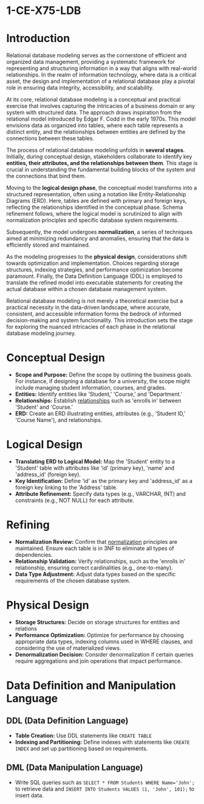 # 1-CE-X75-LDB

# Introduction

Relational database modeling serves as the cornerstone of efficient and organized data management, providing a systematic framework for representing and structuring information in a way that aligns with real-world relationships. In the realm of information technology, where data is a critical asset, the design and implementation of a relational database play a pivotal role in ensuring data integrity, accessibility, and scalability.

At its core, relational database modeling is a conceptual and practical exercise that involves capturing the intricacies of a business domain or any system with structured data. The approach draws inspiration from the relational model introduced by Edgar F. Codd in the early 1970s. This model envisions data as organized into tables, where each table represents a distinct entity, and the relationships between entities are defined by the connections between these tables.

The process of relational database modeling unfolds in **several stages**. Initially, during conceptual design, stakeholders collaborate to identify key **entities, their attributes, and the relationships between them**. 
This stage is crucial in understanding the fundamental building blocks of the system and the connections that bind them. 

Moving to the **logical design phase**, the conceptual model transforms into a structured representation, often using a notation like Entity-Relationship Diagrams (ERD). Here, tables are defined with primary and foreign keys, reflecting the relationships identified in the conceptual phase. Schema refinement follows, where the logical model is scrutinized to align with normalization principles and specific database system requirements.

Subsequently, the model undergoes **normalization**, a series of techniques aimed at minimizing redundancy and anomalies, ensuring that the data is efficiently stored and maintained.

As the modeling progresses to the **physical design**, considerations shift towards optimization and implementation. Choices regarding storage structures, indexing strategies, and performance optimization become paramount. Finally, the Data Definition Language (DDL) is employed to translate the refined model into executable statements for creating the actual database within a chosen database management system.

Relational database modeling is not merely a theoretical exercise but a practical necessity in the data-driven landscape, where accurate, consistent, and accessible information forms the bedrock of informed decision-making and system functionality. This introduction sets the stage for exploring the nuanced intricacies of each phase in the relational database modeling journey.


# Conceptual Design
   - **Scope and Purpose:** Define the scope by outlining the business goals. For instance, if designing a database for a university, the scope might include managing student information, courses, and grades.
   - **Entities:** Identify entities like 'Student,' 'Course,' and 'Department.' 
   - **Relationships:** Establish [relationships](Relation.md) such as 'enrolls in' between 'Student' and 'Course.'
   - **ERD:** Create an ERD illustrating entities, attributes (e.g., 'Student ID,' 'Course Name'), and relationships.
     
# Logical Design
   - **Translating ERD to Logical Model:** Map the 'Student' entity to a 'Student' table with attributes like 'id' (primary key), 'name' and 'address_id' (foreign key).
   - **Key Identification:** Define 'id' as the primary key and 'address_id' as a foreign key linking to the 'Address' table.
   - **Attribute Refinement:** Specify data types (e.g., VARCHAR, INT) and constraints (e.g., NOT NULL) for each attribute.
     
# Refining
   - **Normalization Review:** Confirm that [normalization](Normalization.md) principles are maintained. Ensure each table is in 3NF to eliminate all types of dependencies.
   - **Relationship Validation:** Verify relationships, such as the 'enrolls in' relationship, ensuring correct cardinalities (e.g., one-to-many).
   - **Data Type Adjustment:** Adjust data types based on the specific requirements of the chosen database system.
     
# Physical Design
   - **Storage Structures:** Decide on storage structures for entities and relations
   - **Performance Optimization:** Optimize for performance by choosing appropriate data types, indexing columns used in WHERE clauses, and considering the use of materialized views.
   - **Denormalization Decision:** Consider denormalization if certain queries require aggregations and join operations that impact performance.

# Data Definition and Manipulation Language

## DDL (Data Definition Language)
   - **Table Creation:** Use DDL statements like `CREATE TABLE`
   - **Indexing and Partitioning:** Define indexes with statements like `CREATE INDEX` and set up partitioning based on requirements.

## DML (Data Manipulation Language)
   - Write SQL queries such as `SELECT * FROM Students WHERE Name='John';` to retrieve data and `INSERT INTO Students VALUES (1, 'John', 101);` to insert data.
